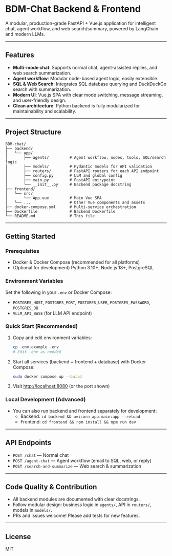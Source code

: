 # BDM-Chat Backend & Frontend

A modular, production-grade FastAPI + Vue.js application for intelligent chat, agent workflow, and web search/summary, powered by LangChain and modern LLMs.

---

## Features
- **Multi-mode chat**: Supports normal chat, agent-assisted replies, and web search summarization.
- **Agent workflow**: Modular node-based agent logic, easily extensible.
- **SQL & Web Search**: Integrates SQL database querying and DuckDuckGo search with summarization.
- **Modern UI**: Vue.js SPA with clear mode switching, message streaming, and user-friendly design.
- **Clean architecture**: Python backend is fully modularized for maintainability and scalability.

---

## Project Structure

```
BDM-chat/
├── backend/
│   └── app/
│       ├── agents/         # Agent workflow, nodes, tools, SQL/search logic
│       ├── models/         # Pydantic models for API validation
│       ├── routers/        # FastAPI routers for each API endpoint
│       ├── config.py       # LLM and global config
│       ├── main.py         # FastAPI entrypoint
│       └── __init__.py     # Backend package docstring
├── frontend/
│   └── src/
│       └── App.vue         # Main Vue SPA
│   └── ...                 # Other Vue components and assets
├── docker-compose.yml      # Multi-service orchestration
├── Dockerfile              # Backend Dockerfile
└── README.md               # This file
```

---

## Getting Started

### Prerequisites
- Docker & Docker Compose (recommended for all platforms)
- (Optional for development) Python 3.10+, Node.js 18+, PostgreSQL

### Environment Variables
Set the following in your `.env` or Docker Compose:
- `POSTGRES_HOST`, `POSTGRES_PORT`, `POSTGRES_USER`, `POSTGRES_PASSWORD`, `POSTGRES_DB`
- `VLLM_API_BASE` (for LLM API endpoint)

### Quick Start (Recommended)
1. Copy and edit environment variables:
    ```bash
    cp .env.example .env
    # Edit .env as needed
    ```
2. Start all services (backend + frontend + database) with Docker Compose:
    ```bash
    sudo docker compose up --build
    ```
3. Visit [http://localhost:8080](http://localhost:8080) (or the port shown)

### Local Development (Advanced)
- You can also run backend and frontend separately for development:
    - Backend: `cd backend && uvicorn app.main:app --reload`
    - Frontend: `cd frontend && npm install && npm run dev`

---

## API Endpoints
- `POST /chat` — Normal chat
- `POST /agent-chat` — Agent workflow (email to SQL, web, or reply)
- `POST /search-and-summarize` — Web search & summarization

---

## Code Quality & Contribution
- All backend modules are documented with clear docstrings.
- Follow modular design: business logic in `agents/`, API in `routers/`, models in `models/`.
- PRs and issues welcome! Please add tests for new features.

---

## License
MIT
